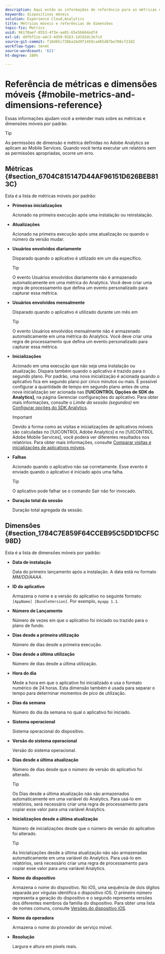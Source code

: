 ```yaml
---
description: Aqui estão as informações de referência para as métricas e dimensões móveis padrão.
keywords: dispositivos móveis
solution: Experience Cloud,Analytics
title: Métricas móveis e referências de dimensões
topic-fix: Metrics
uuid: 96170ae7-8553-4f3e-ae01-65e5b664adf4
exl-id: ddfbf11e-a4c3-4d59-92b3-1d192dc3e7cd
source-git-commit: f18d65c738ba16d9f1459ca485d87be708cf23d2
workflow-type: tm+mt
source-wordcount: '621'
ht-degree: 100%

---
```


# Referência de métricas e dimensões móveis {#mobile-metrics-and-dimensions-reference}

Essas informações ajudam você a entender mais sobre as métricas e dimensões móveis por padrão.

>[!TIP]
>
>As permissões de dimensão e métrica definidas no Adobe Analytics se aplicam ao Mobile Services. Quando você tenta executar um relatório sem as permissões apropriadas, ocorre um erro.

## Métricas {#section_6704C815147D44AF96151D626BEB813C}

Esta é a lista de métricas móveis por padrão:

* **Primeiras inicializações**

   Acionado na primeira execução após uma instalação ou reinstalação.

* **Atualizações**

   Acionado na primeira execução após uma atualização ou quando o número da versão mudar.

* **Usuários envolvidos diariamente**

   Disparado quando o aplicativo é utilizado em um dia específico.

   >[!TIP]
   >
   >O evento Usuários envolvidos diariamente não é armazenado automaticamente em uma métrica do Analytics. Você deve criar uma regra de processamento que defina um evento personalizado para capturar essa métrica.

* **Usuários envolvidos mensalmente**

   Disparado quando o aplicativo é utilizado durante um mês em

   >[!TIP]
   >O evento Usuários envolvidos mensalmente não é armazenado automaticamente em uma métrica do Analytics. Você deve criar uma regra de processamento que defina um evento personalizado para capturar essa métrica.

* **Inicializações**

   Acionado em uma execução que não seja uma instalação ou atualização. Dispara também quando o aplicativo é trazido para o segundo plano. Por padrão, uma nova inicialização é acionada quando o aplicativo fica em segundo plano por cinco minutos ou mais. É possível configurar a quantidade de tempo em segundo plano antes de uma nova inicialização ser acionada nas **[!UICONTROL Opções de SDK do Analytics]**, na página Gerenciar configurações do aplicativo. Para obter mais informações, consulte o *Limite da sessão (segundos)* em [Configurar opções do SDK Analytics](/help/using/c-manage-app-settings/c-mob-confg-app/t-config-analytics/t-config-analytics.md).

   >[!IMPORTANT]
   >Devido à forma como as visitas e inicializações de aplicativos móveis são calculadas no [!UICONTROL Adobe Analytics] e no [!UICONTROL Adobe Mobile Services], você poderá ver diferentes resultados nos relatórios. Para obter mais informações, consulte [Comparar visitas e inicializações de aplicativos móveis](https://helpx.adobe.com/br/analytics/kb/compare-visits-and-mobile-app-launches.html).

* **Falhas**

   Acionado quando o aplicativo não sai corretamente. Esse evento é enviado quando o aplicativo é iniciado após uma falha.

   >[!TIP]
   >O aplicativo pode falhar se o comando Sair não for invocado.

* **Duração total da sessão**

   Duração total agregada da sessão.

## Dimensões {#section_1784C7E859F64CCEB95C5DD1DCF5C98D}

Esta é a lista de dimensões móveis por padrão:

* **Data de instalação**

   Data do primeiro lançamento após a instalação. A data está no formato *MM/DD/AAAA*.

* **ID do aplicativo**

   Armazena o nome e a versão do aplicativo no seguinte formato: `[AppName] [BundleVersion]`. Por exemplo, `myapp 1.1`.

* **Número de Lançamento**

   Número de vezes em que o aplicativo foi iniciado ou trazido para o plano de fundo.

* **Dias desde a primeira utilização**

   Número de dias desde a primeira execução.

* **Dias desde a última utilização**

   Número de dias desde a última utilização.

* **Hora do dia**

   Mede a hora em que o aplicativo foi inicializado e usa o formato numérico de 24 horas. Esta dimensão também é usada para separar o tempo para determinar momentos de pico de utilização.

* **Dias da semana**

   Número do dia da semana no qual o aplicativo foi iniciado.

* **Sistema operacional**

   Sistema operacional do dispositivo.

* **Versão do sistema operacional**

   Versão do sistema operacional.

* **Dias desde a última atualização**

   Número de dias desde que o número de versão do aplicativo foi alterado.

   >[!TIP]
   >
   >Os Dias desde a última atualização não são armazenados automaticamente em uma variável do Analytics. Para usá-lo em relatórios, será necessário criar uma regra de processamento para copiar esse valor para uma variável Analytics.

* **Inicializações desde a última atualização**

   Número de inicializações desde que o número de versão do aplicativo foi alterado.

   >[!TIP]
   >
   >As Inicializações desde a última atualização não são armazenadas automaticamente em uma variável do Analytics. Para usá-lo em relatórios, será necessário criar uma regra de processamento para copiar esse valor para uma variável Analytics.

* **Nome do dispositivo**

   Armazena o nome do dispositivo. No iOS, uma sequência de dois dígitos separada por vírgulas identifica o dispositivo iOS. O primeiro número representa a geração do dispositivo e o segundo representa versões dos diferentes membros da família do dispositivo. Para obter uma lista de nomes comuns, consulte [Versões do dispositivo iOS](/help/ios/reference/device-versions.md).

* **Nome da operadora**

   Armazena o nome do provedor de serviço móvel.

* **Resolução**

   Largura e altura em pixels reais.
